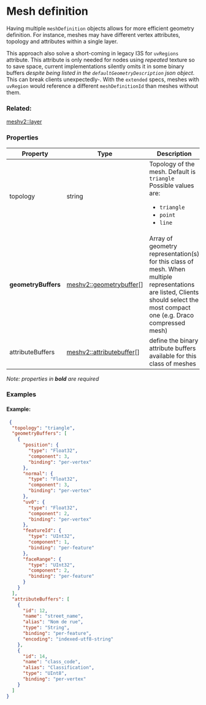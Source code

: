 # Mesh definition



Having multiple `meshDefinition` objects allows for more efficient geometry definition.
For instance, meshes may have different vertex attributes, topology and attributes within a single layer. 

This approach also solve a short-coming in legacy I3S for `uvRegions` attribute. This attribute is only needed for nodes using _repeated_ texture so to save space, current implementations silently omits it in some binary buffers *despite being listed in the `defaultGeometryDescription` json object*. This can break clients unexpectedly-.  With the `extended` specs, meshes with `uvRegion` would reference a different `meshDefinitionId` than meshes without them. 

### Related:

[meshv2::layer](layer.md)
### Properties

| Property | Type | Description |
| --- | --- | --- |
| topology | string | Topology of the mesh. Default is `triangle`<div>Possible values are:<ul><li>`triangle`</li><li>`point`</li><li>`line`</li></ul></div> |
| **geometryBuffers** | [meshv2::geometrybuffer](geometrybuffer.md)[] | Array of geometry representation(s) for this class of mesh. When multiple representations are listed, Clients should select the most compact one (e.g. Draco compressed mesh) |
| attributeBuffers | [meshv2::attributebuffer](attributebuffer.md)[] | define the binary attribute buffers available for this class of meshes |

*Note: properties in **bold** are required*

### Examples 

#### Example:  

```json
 {
  "topology": "triangle",
  "geometryBuffers": [
    {
      "position": {
        "type": "Float32",
        "component": 3,
        "binding": "per-vertex"
      },
      "normal": {
        "type": "Float32",
        "component": 3,
        "binding": "per-vertex"
      },
      "uv0": {
        "type": "Float32",
        "component": 2,
        "binding": "per-vertex"
      },
      "featureId": {
        "type": "UInt32",
        "component": 1,
        "binding": "per-feature"
      },
      "faceRange": {
        "type": "UInt32",
        "component": 2,
        "binding": "per-feature"
      }
    }
  ],
  "attributeBuffers": [
    {
      "id": 12,
      "name": "street_name",
      "alias": "Nom de rue",
      "type": "String",
      "binding": "per-feature",
      "encoding": "indexed-utf8-string"
    },
    {
      "id": 14,
      "name": "class_code",
      "alias": "Classification",
      "type": "UInt8",
      "binding": "per-vertex"
    }
  ]
} 
```

